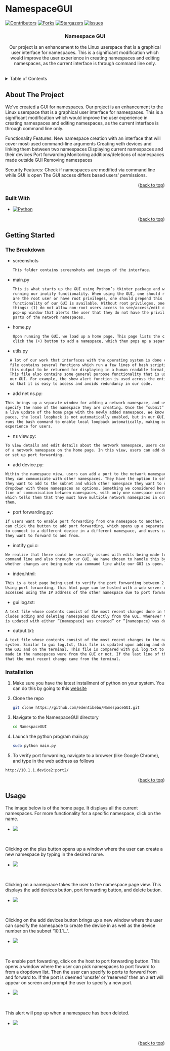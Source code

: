 # NamespaceGUI
<!-- Improved compatibility of back to top link: See: https://github.com/othneildrew/Best-README-Template/pull/73 -->
<a name="readme-top"></a>
<!--
*** Thanks for checking out the Best-README-Template. If you have a suggestion
*** that would make this better, please fork the repo and create a pull request
*** or simply open an issue with the tag "enhancement".
*** Don't forget to give the project a star!
*** Thanks again! Now go create something AMAZING! :D
-->



<!-- PROJECT SHIELDS -->
<!--
*** I'm using markdown "reference style" links for readability.
*** Reference links are enclosed in brackets [ ] instead of parentheses ( ).
*** See the bottom of this document for the declaration of the reference variables
*** for contributors-url, forks-url, etc. This is an optional, concise syntax you may use.
*** https://www.markdownguide.org/basic-syntax/#reference-style-links
-->
[![Contributors][contributors-shield]][contributors-url]
[![Forks][forks-shield]][forks-url]
[![Stargazers][stars-shield]][stars-url]
[![Issues][issues-shield]][issues-url]




<!-- PROJECT LOGO 
<br />
<div align="center">
  <a href="https://github.com/edentibebu/NamespaceGUI">
    <img src="images/logo.png" alt="Logo" width="80" height="80">
  </a>
-->
<h3 align="center">Namespace GUI</h3>

  <p align="center">
    Our project is an enhancement to the Linux userspace that is a graphical user interface for namespaces. This is a significant modification which would improve the user experience in creating namespaces and editing namespaces, as the current interface is through command line only. 
    <br />
    <br />
    <!--<a href="screenshots/demo.mkv">View Demo</a>-->
  </p>
</div>



<!-- TABLE OF CONTENTS -->
<details>
  <summary>Table of Contents</summary>
  <ol>
    <li>
      <a href="#about-the-project">About The Project</a>
      <ul>
        <li><a href="#built-with">Built With</a></li>
      </ul>
    </li>
    <li>
      <a href="#getting-started">Getting Started</a>
      <ul>
        <li><a href="#prerequisites">The Breakdown</a></li>
        <li><a href="#installation">Installation</a></li>
      </ul>
    </li>
    <li><a href="#usage">Usage</a></li>

  </ol>
</details>



<!-- ABOUT THE PROJECT -->
## About The Project


We've created a GUI for namespaces. Our project is an enhancement to the Linux userspace that is a graphical user interface for namespaces. This is a significant modification which would improve the user experience in creating namespaces and editing namespaces, as the current interface is through command line only. 

Functionality Features:
New namespace creation with an interface that will cover most-used command-line arguments
Creating veth devices and linking them between two namespaces
Displaying current namespaces and their devices
Port forwarding 
Monitoring additions/deletions of namespaces made outside GUI
Removing namespaces

Security Features: 
Check if namespaces are modified via command line while GUI is open 
The GUI access differs based users' permissions.


<p align="right">(<a href="#readme-top">back to top</a>)</p>



### Built With

* [![Python][Python.org]][Python-url]

<p align="right">(<a href="#readme-top">back to top</a>)</p>



<!-- GETTING STARTED -->
## Getting Started


### The Breakdown


* screenshots
  ```txt
  This folder contains screenshots and images of the interface.
  ```
* main.py
  ```txt
  This is what starts up the GUI using Python’s tkinter package and what starts a thread
  running our inotify functionality. When using the GUI, one should run python main.py, and if they
  are the root user or have root privileges, one should prepend this command with sudo, so that full
  functionality of our GUI is available. Without root privileges, one will run into alerts that do two
  things: (1) do not allow non-root users access to see/access/edit certain information (2) provide a
  pop-up window that alerts the user that they do not have the privileges to see/access/edit certain
  parts of the network namespaces.  
  ````
* home.py
  ```txt
  Upon running the GUI, we load up a home page. This page lists the current network namespaces that are on the system, where each of these items is a button, which can be clicked on and takes the user to view/edit details regarding that namespace. There is also functionality here to
  click the (+) button to add a namespace, which then pops up a separate window to add a network
  ```
* utils.py
```txt
  A lot of our work that interfaces with the operating system is done via bash scripts. This
  file contains several functions which run a few lines of bash scripting to get some output, then parse
  this output to be returned for displaying in a human readable format, which gets displayed on the GUI.
  This file also contains some general purpose functionality that is used across several windows/parts of
  our GUI. For example, the show alert function is used across the entire GUI and we keep it in utils.py
  so that it is easy to access and avoids redundancy in our code.
```
* add net ns.py: 
```txt
This brings up a separate window for adding a network namespace, and users can
specify the name of the namespace they are creating. Once the ”submit” button is clicked, you will see
a live update of the home page with the newly added namespace. We know that with network names-
paces, the local loopback is not automatically enabled, but in our GUI, adding a network namespace
runs the bash command to enable local loopback automatically, making our GUI a more convenient
experience for users.
```
* ns view.py: 
```txt
To view details and edit details about the network namespace, users can click on the name
of a network namespace on the home page. In this view, users can add devices, delete the namespace,
or set up port forwarding.
```
* add device.py: 
```txt 
Within the namespace view, users can add a port to the network namespace so that
they can communicate with other namespaces. They have the option to select which device numbers
they want to add to the subnet and which other namespace they want to communicate with, via a
dropdown with these namespaces as options. Something we considered here is if a user tries to add a
line of communication between namespaces, with only one namespace created, they are shown an alert
which tells them that they must have multiple network namespaces in order to communicate between
them.
```
* port forwarding.py: 
```txt
If users want to enable port forwarding from one namespace to another, they
can click the button to add port forwarding, which opens up a separate window and provides options
to connect to a different device in a different namespace, and users can type in the port numbers that
they want to forward to and from.
```
* inotify gui.c: 
```txt
We realize that there could be security issues with edits being made to the OS via
command line and also through our GUI. We have chosen to handle this by using inotify to monitor
whether changes are being made via command line while our GUI is open.
```
* index.html: 
```txt 
This is a test page being used to verify the port forwarding between 2 network namespaces.
Using port forwarding, this html page can be hosted with a web server on one namespace and then
accessed using the IP address of the other namespace due to port forwarding.
```
* gui log.txt: 
```txt 
A text file whose contents consist of the most recent changes done in the GUI. This in-
cludes adding and deleting namespaces directly from the GUI. Whenever these event occur, gui log.txt
is updated with either ”{namespace} was created” or ”{namespace} was deleted”.
```
* output.txt: 
```txt 
A text file whose contents consist of the most recent changes to the namesapces on the
system. Similar to gui log.txt, this file is updated upon adding and deleting namespaces, both from
the GUI and on the terminal. This file is compared with gui log.txt to see if the most recent change
made in the namespaces were from the GUI or not. If the last line of these files are the same, it means
that the most recent change came from the terminal.
```
### Installation
1. Make sure you have the latest installment of python on your system. You can do this by going to this <a href="https://www.python.org/downloads/">website</a>

2. Clone the repo
   ```sh
   git clone https://github.com/edentibebu/NamespaceGUI.git
   ```
3. Navigate to the NamespaceGUI directory
   ```sh
   cd NamespaceGUI
   ```
4. Launch the python program main.py
   ```sh
   sudo python main.py
   ```
5. To verify port forwarding, navigate to a browser (like Google Chrome), and type in the web address as follows
```sh
http://10.1.1.device2:port2/
```

<p align="right">(<a href="#readme-top">back to top</a>)</p>



<!-- USAGE EXAMPLES -->
## Usage
The image below is of the home page. It displays all the current namespaces. For more functionality for a specific namespace, click on the name. 
* ![](screenshots/list_ns.png)
<br>

Clicking on the plus button opens up a window where the user can create a new namespace by typing in the desired name.
* ![](screenshots/addns.png)
<br>

Clicking on a namespace takes the user to the namespace page view. This displays the add devices button, port forwarding button, and delete button.
* ![](screenshots/nsview.png)
<br>

Clicking on the add devices button brings up a new window where the user can specify the namespace to create the device in as well as the device number on the subnet '10.1.1._'.
* ![](screenshots/add_device.png)
<br>

To enable port fowarding, click on the host to port forwarding button. This opens a window where the user can pick namespaces to port foward to from a dropdown list. Then the user can specify to ports to forward from and forward to. If the port is deemed 'unsafe' or 'reserved' then an alert will appear on screen and prompt the user to specify a new port.
* ![](screenshots/portforwarding.png)
<br>

This alert will pop up when a namespace has been deleted.
* ![](screenshots/deleted.png)
<br>



<p align="right">(<a href="#readme-top">back to top</a>)</p>





<!-- MARKDOWN LINKS & IMAGES -->
<!-- https://www.markdownguide.org/basic-syntax/#reference-style-links -->
[contributors-shield]: https://img.shields.io/github/contributors/edentibebu/NamespaceGUI.svg?style=for-the-badge
[contributors-url]: https://github.com/edentibebu/NamespaceGUI/graphs/contributors
[forks-shield]: https://img.shields.io/github/forks/edentibebu/NamespaceGUI.svg?style=for-the-badge
[forks-url]: https://github.com/edentibebu/NamespaceGUI/network/members
[stars-shield]: https://img.shields.io/github/stars/edentibebu/NamespaceGUI.svg?style=for-the-badge
[stars-url]: https://github.com/edentibebu/NamespaceGUI/stargazers
[issues-shield]: https://img.shields.io/github/issues/edentibebu/NamespaceGUI.svg?style=for-the-badge
[issues-url]: https://github.com/edentibebu/NamespaceGUI/issues
[license-shield]: https://img.shields.io/github/license/edentibebu/NamespaceGUI.svg?style=for-the-badge
[license-url]: https://github.com/edentibebu/NamespaceGUI/blob/master/LICENSE.txt
[linkedin-shield]: https://img.shields.io/badge/-LinkedIn-black.svg?style=for-the-badge&logo=linkedin&colorB=555
[linkedin-url]: https://linkedin.com/in/linkedin_username
[product-screenshot]: images/screenshot.png

[Python.org]: https://img.shields.io/badge/Python-3776AB?style=for-the-badge&logo=python&logoColor=white
[Python-url]: https://python.org/